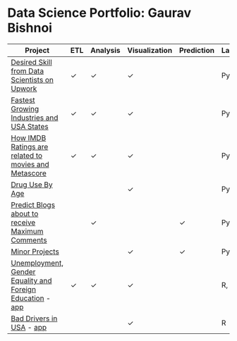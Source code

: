 # Data Science Portfolio: Gaurav Bishnoi



Project | ETL | Analysis | Visualization | Prediction | Language
--- | --- | --- | --- | --- | --- |
[Desired Skill from Data Scientists on Upwork](https://github.com/indianmoody/data-science-portfolio/tree/master/upwork_ds_skills) | &#10003; | &#10003; | &#10003; | | Python
[Fastest Growing Industries and USA States](https://github.com/indianmoody/data-science-portfolio/tree/master/fastest_growing_companies_2017) | &#10003; | &#10003; | &#10003; | | Python
[How IMDB Ratings are related to movies and Metascore](https://github.com/indianmoody/data-science-portfolio/tree/master/imdb_vs_metascore) | &#10003; | &#10003; | &#10003; | | Python
[Drug Use By Age](https://github.com/indianmoody/data-science-portfolio/tree/master/drug_use_by_age) | | | &#10003; | | Python
[Predict Blogs about to receive Maximum Comments](https://github.com/indianmoody/data-science-portfolio/tree/master/blog_comments) | | &#10003; | |&#10003; | Python
[Minor Projects](https://github.com/indianmoody/data-science-portfolio/tree/master/mini_projects) | | | &#10003; | &#10003; | Python
[Unemployment, Gender Equality and Foreign Education](https://github.com/indianmoody/data-science-portfolio/tree/master/edstats) - [app](https://vanara.shinyapps.io/opportunities_by_countries/) | &#10003; | &#10003; | &#10003; |  | R, SQL
[Bad Drivers in USA](https://github.com/indianmoody/data-science-portfolio/tree/master/bad_drivers) - [app](https://vanara.shinyapps.io/bad_drivers_app/) | | |&#10003; | | R
